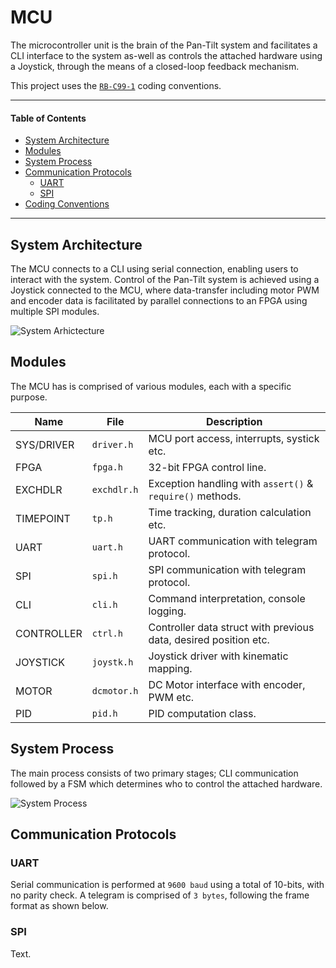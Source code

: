 # MCU
The microcontroller unit is the brain of the Pan-Tilt system and facilitates a CLI interface to the system as-well as controls the attached hardware using a Joystick, through the means of a closed-loop feedback mechanism.

This project uses the [`RB-C99-1`][1] coding conventions.

[1]: https://github.com/rb-pro4-f19/rb-pro4-f19.github.io/blob/master/docs/STANDARDS.md

---

#### Table of Contents
- [System Architecture](#system-architecture)
- [Modules](#modules)
- [System Process](#system-process)
- [Communication Protocols](#communication-protocols)
	- [UART](#uart)
	- [SPI](#spi)
- [Coding Conventions][1]

---

## System Architecture
The MCU connects to a CLI using serial connection, enabling users to interact with the system. Control of the Pan-Tilt system is achieved using a Joystick connected to the MCU, where data-transfer including motor PWM and encoder data is facilitated by parallel connections to an FPGA using multiple SPI modules.

![System Arhictecture](https://i.imgur.com/tqUFwMv.jpg)

## Modules
The MCU has is comprised of various modules, each with a specific purpose.

| Name       	| File        	| Description                                                      	|
|------------	|-------------	|------------------------------------------------------------------	|
| SYS/DRIVER 	| `driver.h`  	| MCU port access, interrupts, systick etc.                        	|
| FPGA       	| `fpga.h`    	| 32-bit FPGA control line.                                        	|
| EXCHDLR    	| `exchdlr.h` 	| Exception handling with `assert()` & `require()` methods.        	|
| TIMEPOINT  	| `tp.h`      	| Time tracking, duration calculation etc.                         	|
| UART       	| `uart.h`    	| UART communication with telegram protocol.                       	|
| SPI        	| `spi.h`     	| SPI communication with telegram protocol.                         	|
| CLI        	| `cli.h`     	| Command interpretation, console logging.                         	|
| CONTROLLER 	| `ctrl.h`    	| Controller data struct with previous data, desired position etc. 	|
| JOYSTICK   	| `joystk.h`  	| Joystick driver with kinematic mapping.                          	|
| MOTOR      	| `dcmotor.h` 	| DC Motor interface with encoder, PWM etc.                        	|
| PID        	| `pid.h`     	| PID computation class.                                           	|

## System Process
The main process  consists of two primary stages; CLI communication followed by a FSM which determines who to control the attached hardware.

![System Process](https://i.imgur.com/iiY7sYH.jpg)

## Communication Protocols

### UART
Serial communication is performed at `9600 baud` using a total of 10-bits, with no parity check. A telegram is comprised of `3 bytes`, following the frame format as shown below.

### SPI
Text.
